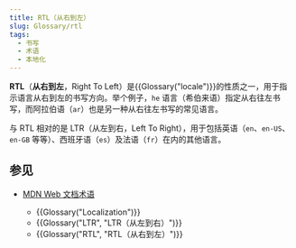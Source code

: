 ```yaml
---
title: RTL（从右到左）
slug: Glossary/rtl
tags:
  - 书写
  - 术语
  - 本地化
---
```

**RTL**（**从右到左**，Right To Left）是{{Glossary("locale")}}的性质之一，用于指示语言从右到左的书写方向。举个例子，`he` 语言（希伯来语）指定从右往左书写，而阿拉伯语（`ar`）也是另一种从右往左书写的常见语言。

与 RTL 相对的是 LTR（从左到右，Left To Right），用于包括英语（`en`、`en-US`、`en-GB` 等等）、西班牙语（`es`）及法语（`fr`）在内的其他语言。

## 参见

- [MDN Web 文档术语](/zh-CN/docs/Glossary)

  - {{Glossary("Localization")}}
  - {{Glossary("LTR", "LTR（从左到右）")}}
  - {{Glossary("RTL", "RTL（从右到左）")}}
